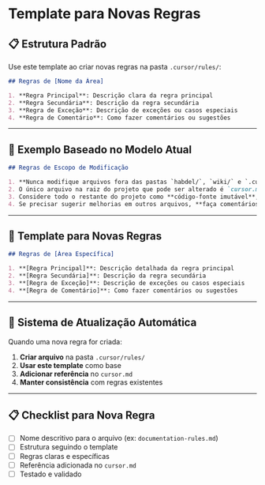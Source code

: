 # Template para Novas Regras

## 📋 Estrutura Padrão

Use este template ao criar novas regras na pasta `.cursor/rules/`:

```markdown
## Regras de [Nome da Área]

1. **Regra Principal**: Descrição clara da regra principal
2. **Regra Secundária**: Descrição da regra secundária
3. **Regra de Exceção**: Descrição de exceções ou casos especiais
4. **Regra de Comentário**: Como fazer comentários ou sugestões
```

---

## 🎯 Exemplo Baseado no Modelo Atual

```markdown
## Regras de Escopo de Modificação

1. **Nunca modifique arquivos fora das pastas `habdel/`, `wiki/` e `.cursor/`, exceto sob minha autorização explícita.**
2. O único arquivo na raiz do projeto que pode ser alterado é `cursor.md`.
3. Considere todo o restante do projeto como **código-fonte imutável**, pois pertence a um fork do Canary/OTClient que deve ser mantido limpo.
4. Se precisar sugerir melhorias em outros arquivos, **faça comentários apenas, sem alterar o conteúdo original**.
```

---

## 📝 Template para Novas Regras

```markdown
## Regras de [Área Específica]

1. **[Regra Principal]**: Descrição detalhada da regra principal
2. **[Regra Secundária]**: Descrição da regra secundária
3. **[Regra de Exceção]**: Descrição de exceções ou casos especiais
4. **[Regra de Comentário]**: Como fazer comentários ou sugestões
```

---

## 🔄 Sistema de Atualização Automática

Quando uma nova regra for criada:

1. **Criar arquivo** na pasta `.cursor/rules/`
2. **Usar este template** como base
3. **Adicionar referência** no `cursor.md`
4. **Manter consistência** com regras existentes

---

## 📋 Checklist para Nova Regra

- [ ] Nome descritivo para o arquivo (ex: `documentation-rules.md`)
- [ ] Estrutura seguindo o template
- [ ] Regras claras e específicas
- [ ] Referência adicionada no `cursor.md`
- [ ] Testado e validado 